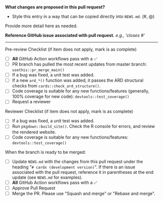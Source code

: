 **What changes are proposed in this pull request?**
* Style this entry in a way that can be copied directly into `NEWS.md`. (#<issue number>, @<username>)

Provide more detail here as needed.

**Reference GitHub issue associated with pull request.** _e.g., 'closes #<issue number>'_


--------------------------------------------------------------------------------

Pre-review Checklist (if item does not apply, mark is as complete)
- [ ] **All** GitHub Action workflows pass with a :white_check_mark:
- [ ] PR branch has pulled the most recent updates from master branch: `usethis::pr_merge_main()`
- [ ] If a bug was fixed, a unit test was added.
- [ ] If a new `ard_*()` function was added, it passes the ARD structural checks from `cards::check_ard_structure()`.
- [ ] Code coverage is suitable for any new functions/features (generally, 100% coverage for new code): `devtools::test_coverage()`
- [ ] Request a reviewer

Reviewer Checklist (if item does not apply, mark is as complete)

- [ ] If a bug was fixed, a unit test was added.
- [ ] Run `pkgdown::build_site()`. Check the R console for errors, and review the rendered website.
- [ ] Code coverage is suitable for any new functions/features: `devtools::test_coverage()`

When the branch is ready to be merged:
- [ ] Update `NEWS.md` with the changes from this pull request under the heading "`# cardx (development version)`". If there is an issue associated with the pull request, reference it in parentheses at the end update (see `NEWS.md` for examples).
- [ ] **All** GitHub Action workflows pass with a :white_check_mark:
- [ ] Approve Pull Request
- [ ] Merge the PR. Please use "Squash and merge" or "Rebase and merge".
